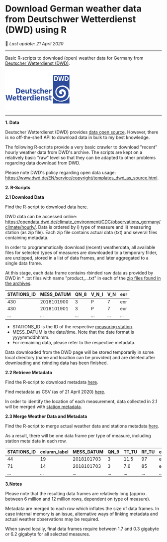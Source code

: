 # Download German weather data from Deutschwer Wetterdienst (DWD) using R

:koala: *Last update: 21 April 2020* 

---

Basic R-scripts to download (open) weather data for Germany from [Deutscher Wetterdienst (DWD)](https://www.dwd.de/EN/Home/home_node.html). 

![dwd_logo](dwd_logo.png)

---

**1. Data**

Deutscher Wetterdienst (DWD) provides [data open source](https://www.dwd.de/DE/leistungen/opendata/hilfe.html). However, there is no off-the-shelf API to download data in bulk to my best knowledge.

The following R-scripts provide a very basic crawler to download "recent" hourly weather data from DWD's archive. The scripts are kept on a relatively basic "raw" level so that they can be adapted to other problems regarding data download from DWD.

Please note DWD's policy regarding open data usage: https://www.dwd.de/EN/service/copyright/templates_dwd_as_source.html.

**2. R-Scripts**

**2.1 Download Data**

Find the R-script to download data [here](https://github.com/Bixi81/DWD_weather_data/blob/master/dwd_download_data.R).

DWD data can be accessed online: https://opendata.dwd.de/climate_environment/CDC/observations_germany/climate/hourly/. Data is ordered by i) type of measure and ii) measuring station (as zip file). Each zip file contains actual data (txt) and several files containing metadata.

In order to programmatically download (recent) weatherdata, all available files for selected types of measures are downloaded to a temporary filder, are unzipped, stored in a list of data frames, and later aggregated to a single data frame.

At this stage, each data frame contains rbinded raw data as provided by DWD in * .txt files with name "product_...txt" in each of the [zip files found in the archives](https://opendata.dwd.de/climate_environment/CDC/observations_germany/climate/hourly/cloudiness/recent/).

|STATIONS_ID|MESS_DATUM|QN_8|V_N_I| V_N|eor|
| --- | --- | --- | --- | --- | --- | 
|430|2018101900|    3|   P|   7|eor|
|430|2018101901|    3|   P|   7|eor|
|...|...|...|...|...|...|

- STATIONS_ID is the ID of the respective [measuring station](https://www.dwd.de/DE/leistungen/klimadatendeutschland/statliste/statlex_html.html?view=nasPublication&nn=16102).
- MESS_DATUM is the date/time. Note that the date format is yyyymmddhhmm. 
- For remaining data, please refer to the respective metadata.

Data downloaded from the DWD page will be stored temporarily in some local directory (name and location can be provided) and are deleted after downloading and rbinding data has been finished. 

**2.2 Retrieve Metadata**

Find the R-script to download metadata [here](https://github.com/Bixi81/DWD_weather_data/blob/master/dwd_merge_data_metadata.R).

Find metadata as CSV (as of 21 April 2020) [here](https://github.com/Bixi81/DWD_weather_data/blob/master/dwd_metadata.csv).

In order to identify the location of each measurement, data collected in 2.1 will be merged with [station metadata](https://www.dwd.de/DE/leistungen/klimadatendeutschland/statliste/statlex_html.html?view=nasPublication&nn=16102). 

**2.3 Merge Weather Data and Metadata**

Find the R-script to merge actual weather data and stations metadata [here](https://github.com/Bixi81/DWD_weather_data/blob/master/dwd_merge_data_metadata.R).

As a result, there will be one data frame per type of measure, including station meta data in each row.

|STATIONS_ID| column_label| MESS_DATUM | QN_9 |TT_TU| RF_TU |eor |  mtype.x |name |      mtype.y |stationskennung |  lat |  lon |height |flussgebiet |state |start | end|  
|---|---|---|---|---|---|---|---|---|---|---|---|---|---|---|---|---|---|
|    44  |         19 |2018101703 |    3 | 11.5 |   97 |eor |  TU  |    Großenkne~ |EB  |    01510  |          52.9 | 8.24 |    44  |    564030| NI |   01.01~ |16.0~|
|    71  |         14 |2018101703 |    3 |  7.6 |   85 |eor |  TU  |    Albstadt-~ |EB  |    02928  |          48.2 | 8.98 |   759  |    710390| BW |   01.07~ |31.1~|
|...|...|...|...|...|...|...|...|...|...|...|...|...|...|...|...|...|...|

**3.Notes**

Please note that the resulting data frames are relatively long (approx. between 6 million and 12 million rows, dependent on type of measure). 

Metadata are merged to each row which inflates the size of data frames. In case internal memory is an issue, alternative ways of linking metadata and actual weather observations may be required. 

When saved locally, final data frames require between 1.7 and 0.3 gigabyte or 6.2 gigabyte for all selected measures.  


